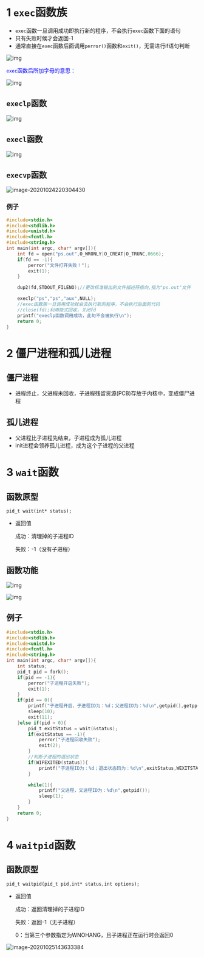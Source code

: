 # 1 `exec`函数族

- `exec`函数一旦调用成功即执行新的程序，不会执行`exec`函数下面的语句
- 只有失败时候才会返回-1
- 通常直接在`exec`函数后面调用`perror()`函数和`exit()`，无需进行if语句判断

![img](02exec、wait函数.assets/clipboard-1603547699906.png)

<font color=blue>`exec`函数后所加字母的意思：</font>

![img](02exec、wait函数.assets/clipboard-1603547734522.png)

## `execlp`函数

![img](02exec、wait函数.assets/clipboard-1603547796529.png)

## `execl`函数

![img](02exec、wait函数.assets/clipboard-1603547852231.png)

## `execvp`函数

![image-20201024220304430](02exec、wait函数.assets/image-20201024220304430.png)

### 例子

```c
#include<stdio.h>
#include<stdlib.h>
#include<unistd.h>
#include<fcntl.h>
#include<string.h>
int main(int argc, char* argv[]){
    int fd = open("ps.out",O_WRONLY|O_CREAT|O_TRUNC,0666);
    if(fd == -1){
        perror("文件打开失败！");
        exit(1);
    }

    dup2(fd,STDOUT_FILENO);//更改标准输出的文件描述符指向,指为"ps.out"文件

    execlp("ps","ps","aux",NULL);
    //exec函数族一旦调用成功就会去执行新的程序，不会执行后面的代码
    //close(fd);利用隐式回收，关闭fd
    printf("execlp函数调用成功，此句不会被执行\n");
    return 0;
}
```

# 2 僵尸进程和孤儿进程

## 僵尸进程

- 进程终止，父进程未回收，子进程残留资源(PCB)存放于内核中，变成僵尸进程

## 孤儿进程

- 父进程比子进程先结束，子进程成为孤儿进程
- init进程会领养孤儿进程，成为这个子进程的父进程

# 3 `wait`函数

## 函数原型

`pid_t wait(int* status);`

- 返回值

    成功：清理掉的子进程ID

    失败：-1（没有子进程）

## 函数功能

![img](02exec、wait函数.assets/clipboard-1603547925201.png)

![img](02exec、wait函数.assets/clipboard-1603547944872.png)

## 例子

```c
#include<stdio.h>
#include<stdlib.h>
#include<unistd.h>
#include<fcntl.h>
#include<string.h>
int main(int argc, char* argv[]){
    int status;
    pid_t pid = fork();
    if(pid == -1){
        perror("子进程开启失败");
        exit(1);
    }
    if(pid == 0){
        printf("子进程开启，子进程ID为：%d；父进程ID为：%d\n",getpid(),getppid());
        sleep(10);
        exit(11);
    }else if(pid > 0){
        pid_t exitStatus = wait(&status);
        if(exitStatus == -1){
            perror("子进程回收失败");
            exit(2);
        }
        //判断子进程的退出状态
        if(WIFEXITED(status)){
            printf("子进程ID为：%d；退出状态码为：%d\n",exitStatus,WEXITSTATUS(status));
        }

        while(1){
            printf("父进程，父进程ID为：%d\n",getpid());
            sleep(1);
        }
    }
    return 0;
}
```

# 4 `waitpid`函数

## 函数原型

`pid_t waitpid(pid_t pid,int* status,int options);`

- 返回值

    成功：返回清理掉的子进程ID

    失败：返回-1（无子进程）

    0：当第三个参数指定为WNOHANG，且子进程正在运行时会返回0

![image-20201025143633384](02exec、wait函数.assets/image-20201025143633384.png)













